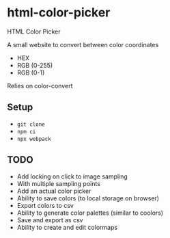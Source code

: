# html-color-picker
HTML Color Picker

A small website to convert between color coordinates
* HEX
* RGB (0-255)
* RGB (0-1)

Relies on color-convert

## Setup
* `git clone`
* `npm ci`
* `npx webpack`


## TODO
* Add locking on click to image sampling
 * With multiple sampling points
* Add an actual color picker
* Ability to save colors (to local storage on browser)
 * Export colors to csv
* Ability to generate color palettes (similar to coolors)
 * Save and export as csv
* Ability to create and edit colormaps
